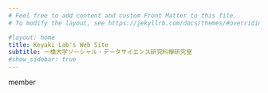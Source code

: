 ```yaml
---
# Feel free to add content and custom Front Matter to this file.
# To modify the layout, see https://jekyllrb.com/docs/themes/#overriding-theme-defaults

#layout: home
title: Keyaki Lab's Web Site
subtitle: 一橋大学ソーシャル・データサイエンス研究科欅研究室
#show_sidebar: true
---
```

member
